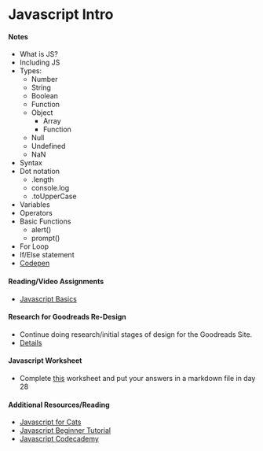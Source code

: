 # Javascript Intro

#### Notes
- What is JS?
- Including JS
- Types:
    + Number
    + String
    + Boolean
    + Function
    + Object
        * Array
        * Function
    + Null 
    + Undefined
    + NaN
- Syntax
- Dot notation
    + .length
    + console.log
    + .toUpperCase
- Variables
- Operators
- Basic Functions
    + alert()
    + prompt()
- For Loop
- If/Else statement
- [Codepen](http://codepen.io/abbylarner/pen/qORppP?editors=001)


#### Reading/Video Assignments
- [Javascript Basics](https://developer.mozilla.org/en-US/Learn/Getting_started_with_the_web/JavaScript_basics)

#### Research for Goodreads Re-Design
- Continue doing research/initial stages of design for the Goodreads Site.
- [Details](assignments/goodreads-research.md)

#### Javascript Worksheet
- Complete [this](https://github.com/TIY-Austin-Front-End-Engineering/Curriculum/blob/master/notes/day-05/README.md) worksheet and put your answers in a markdown file in day 28

#### Additional Resources/Reading
- [Javascript for Cats](http://jsforcats.com/)
- [Javascript Beginner Tutorial](http://htmldog.com/guides/javascript/beginner/)
- [Javascript Codecademy](codecademy.com)



